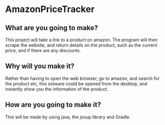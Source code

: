 
# AmazonPriceTracker

## What are you going to make?

This project will take a link to a product on amazon. The program will then scrape the website, and return details on the product, such as the current price, and if there are any discounts.

## Why will you make it?

Rather than having to open the web browser, go to amazon, and search for the product etc, this sotware could be opened from the desktop, and instantly show you the information of the product.

## How are you going to make it?

This will be made by using java, the jsoup library and Gradle.

